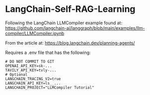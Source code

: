 # LangChain-Self-RAG-Learning
Following the LangChain LLMCompiler example found at: https://github.com/langchain-ai/langgraph/blob/main/examples/llm-compiler/LLMCompiler.ipynb

From the article at: https://blog.langchain.dev/planning-agents/

Requires a .env file that has the following:
```
# DO NOT COMMIT TO GIT
OPENAI_API_KEY=sk-...
TAVILY_API_KEY=tvly-...
# Optional
LANGCHAIN_TRACING_V2=true
LANGCHAIN_API_KEY=ls__...
LANGCHAIN_PROJECT="LLMCompiler Tutorial"
```